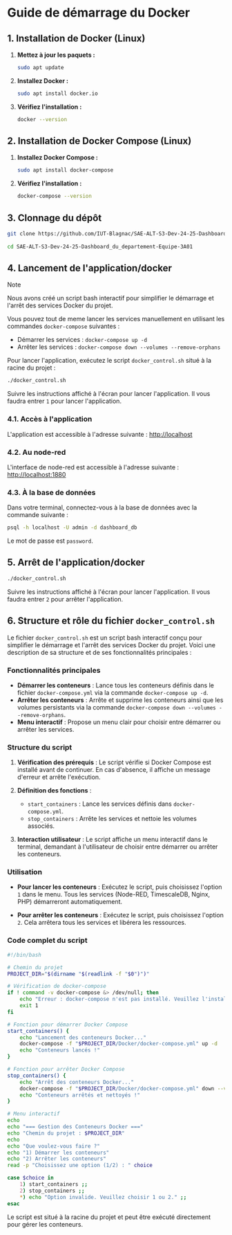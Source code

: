 # Guide de démarrage du Docker

## 1. Installation de Docker (Linux)

1. **Mettez à jour les paquets :**
   ```bash
   sudo apt update
   ```

2. **Installez Docker :**
   ```bash
   sudo apt install docker.io
   ```

3. **Vérifiez l'installation :**
   ```bash
   docker --version
   ```

## 2. Installation de Docker Compose (Linux)

1. **Installez Docker Compose :**
   ```bash
   sudo apt install docker-compose
   ```

2. **Vérifiez l'installation :**
   ```bash
   docker-compose --version
   ```

## 3. Clonnage du dépôt

```bash
git clone https://github.com/IUT-Blagnac/SAE-ALT-S3-Dev-24-25-Dashboard_du_departement-Equipe-3A01.git
 
cd SAE-ALT-S3-Dev-24-25-Dashboard_du_departement-Equipe-3A01
```

## 4. Lancement de l'application/docker

> [!NOTE]
> Nous avons créé un script bash interactif pour simplifier le démarrage et l'arrêt des services Docker du projet. 
>
> Vous pouvez tout de meme lancer les services manuellement en utilisant les commandes `docker-compose` suivantes :
> - Démarrer les services : `docker-compose up -d
`
> - Arrêter les services : `docker-compose down --volumes --remove-orphans
`

Pour lancer l'application, exécutez le script `docker_control.sh` situé à la racine du projet :

```bash
./docker_control.sh
```

Suivre les instructions affiché à l'écran pour lancer l'application.
Il vous faudra entrer `1` pour lancer l'application.

### 4.1. Accès à l'application

L'application est accessible à l'adresse suivante : [http://localhost](http://localhost)

### 4.2. Au node-red

L'interface de node-red est accessible à l'adresse suivante : [http://localhost:1880](http://localhost:1880)

### 4.3. À la base de données

Dans votre terminal, connectez-vous à la base de données avec la commande suivante :

```bash
psql -h localhost -U admin -d dashboard_db
```

Le mot de passe est `password`.

## 5. Arrêt de l'application/docker

```bash
./docker_control.sh
```

Suivre les instructions affiché à l'écran pour lancer l'application.
Il vous faudra entrer `2` pour arrêter l'application.

## 6. Structure et rôle du fichier `docker_control.sh`

Le fichier `docker_control.sh` est un script bash interactif conçu pour simplifier le démarrage et l'arrêt des services Docker du projet. Voici une description de sa structure et de ses fonctionnalités principales :

### Fonctionnalités principales

- **Démarrer les conteneurs** : Lance tous les conteneurs définis dans le fichier `docker-compose.yml` via la commande `docker-compose up -d`.
- **Arrêter les conteneurs** : Arrête et supprime les conteneurs ainsi que les volumes persistants via la commande `docker-compose down --volumes --remove-orphans`.
- **Menu interactif** : Propose un menu clair pour choisir entre démarrer ou arrêter les services.

### Structure du script

1. **Vérification des prérequis** : 
   Le script vérifie si Docker Compose est installé avant de continuer. En cas d'absence, il affiche un message d'erreur et arrête l'exécution.

2. **Définition des fonctions** :
   - `start_containers` : Lance les services définis dans `docker-compose.yml`.
   - `stop_containers` : Arrête les services et nettoie les volumes associés.

3. **Interaction utilisateur** :
   Le script affiche un menu interactif dans le terminal, demandant à l'utilisateur de choisir entre démarrer ou arrêter les conteneurs.

### Utilisation

- **Pour lancer les conteneurs** :
  Exécutez le script, puis choisissez l'option `1` dans le menu. Tous les services (Node-RED, TimescaleDB, Nginx, PHP) démarreront automatiquement.

- **Pour arrêter les conteneurs** :
  Exécutez le script, puis choisissez l'option `2`. Cela arrêtera tous les services et libérera les ressources.

### Code complet du script

```bash
#!/bin/bash

# Chemin du projet
PROJECT_DIR="$(dirname "$(readlink -f "$0")")"

# Vérification de docker-compose
if ! command -v docker-compose &> /dev/null; then
    echo "Erreur : docker-compose n'est pas installé. Veuillez l'installer avant de lancer ce script."
    exit 1
fi

# Fonction pour démarrer Docker Compose
start_containers() {
    echo "Lancement des conteneurs Docker..."
    docker-compose -f "$PROJECT_DIR/Docker/docker-compose.yml" up -d
    echo "Conteneurs lancés !"
}

# Fonction pour arrêter Docker Compose
stop_containers() {
    echo "Arrêt des conteneurs Docker..."
    docker-compose -f "$PROJECT_DIR/Docker/docker-compose.yml" down --volumes --remove-orphans
    echo "Conteneurs arrêtés et nettoyés !"
}

# Menu interactif
echo
echo "=== Gestion des Conteneurs Docker ==="
echo "Chemin du projet : $PROJECT_DIR"
echo
echo "Que voulez-vous faire ?"
echo "1) Démarrer les conteneurs"
echo "2) Arrêter les conteneurs"
read -p "Choisissez une option (1/2) : " choice

case $choice in
    1) start_containers ;;
    2) stop_containers ;;
    *) echo "Option invalide. Veuillez choisir 1 ou 2." ;;
esac

```

Le script est situé à la racine du projet et peut être exécuté directement pour gérer les conteneurs.

